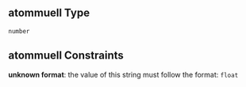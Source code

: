 ## atommuell Type

`number`

## atommuell Constraints

**unknown format**: the value of this string must follow the format: `float`

